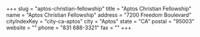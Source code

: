 +++
slug = "aptos-christian-fellowship"
title = "Aptos Christian Fellowship"
name = "Aptos Christian Fellowship"
address = "7200 Freedom Boulevard"
cityIndexKey = "city-ca-aptos"
city = "Aptos"
state = "CA"
postal = "95003"
website = ""
phone = "831 688-3321"
fax = ""
+++
